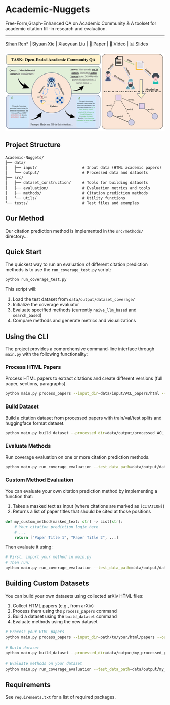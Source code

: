 # Academic-Nuggets
Free-Form,Graph-Enhanced QA on Academic Community & A toolset for academic citation fill-in research and evaluation.

---
[Sihan Ren*]() | [Siyuan Xie]() | [Xiaoyuan Liu]() |
[📄 Paper](https://github.com/Tabiiiqwq/CitationNuggets) | [🎥 Video](https://drive.google.com/file/d/1u2jQzKAtWvAdZCUxks5R9zMw1yJFmAOu/view?usp=drive_link) | [📊 Slides](https://drive.google.com/file/d/19gIjVqUL8W3gXb0Yeq1PK_DZJcrVBJbT/view?usp=drive_link)

![pipeline](pipeline.png)

## Project Structure

```
Academic-Nuggets/
├── data/
│   ├── input/                    # Input data (HTML academic papers)
│   └── output/                   # Processed data and datasets
├── src/
│   ├── dataset_construction/     # Tools for building datasets
│   ├── evaluation/               # Evaluation metrics and tools
│   ├── methods/                  # Citation prediction methods
│   └── utils/                    # Utility functions
└── tests/                        # Test files and examples
```

## Our Method

Our citation prediction method is implemented in the `src/methods/` directory...

## Quick Start

The quickest way to run an evaluation of different citation prediction methods is to use the `run_coverage_test.py` script:

```bash
python run_coverage_test.py
```

This script will:
1. Load the test dataset from `data/output/dataset_coverage/`
2. Initialize the coverage evaluator
3. Evaluate specified methods (currently `naive_llm_based` and `search_based`)
4. Compare methods and generate metrics and visualizations

## Using the CLI

The project provides a comprehensive command-line interface through `main.py` with the following functionality:

### Process HTML Papers

Process HTML papers to extract citations and create different versions (full paper, sections, paragraphs).

```bash
python main.py process_papers --input_dir=data/input/ACL_papers/html --output_dir=data/output/processed_ACL_html
```

### Build Dataset

Build a citation dataset from processed papers with train/val/test splits and huggingface format dataset.

```bash
python main.py build_dataset --processed_dir=data/output/processed_ACL_html --output_dir=data/output/dataset_coverage
```

### Evaluate Methods

Run coverage evaluation on one or more citation prediction methods.

```bash
python main.py run_coverage_evaluation --test_data_path=data/output/dataset_coverage --output_dir=eval/coverage_results --methods=["method1", "method2"]
```

### Custom Method Evaluation

You can evaluate your own citation prediction method by implementing a function that:
1. Takes a masked text as input (where citations are marked as `[CITATION]`)
2. Returns a list of paper titles that should be cited at those positions

```python
def my_custom_method(masked_text: str) -> List[str]:
    # Your citation prediction logic here
    # ...
    return ["Paper Title 1", "Paper Title 2", ...]
```

Then evaluate it using:

```bash
# First, import your method in main.py
# Then run:
python main.py run_coverage_evaluation --test_data_path=data/output/dataset_coverage --output_dir=eval/my_results --methods=["my_custom_method"]
```

## Building Custom Datasets

You can build your own datasets using collected arXiv HTML files:

1. Collect HTML papers (e.g., from arXiv)
2. Process them using the `process_papers` command
3. Build a dataset using the `build_dataset` command
4. Evaluate methods using the new dataset

```bash
# Process your HTML papers
python main.py process_papers --input_dir=path/to/your/html/papers --output_dir=data/output/my_processed_papers

# Build dataset
python main.py build_dataset --processed_dir=data/output/my_processed_papers --output_dir=data/output/my_dataset

# Evaluate methods on your dataset
python main.py run_coverage_evaluation --test_data_path=data/output/my_dataset --output_dir=eval/my_results --methods=["my_custom_method"]
```

## Requirements

See `requirements.txt` for a list of required packages.
